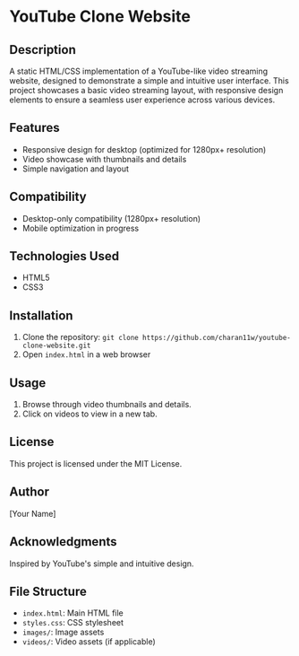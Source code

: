 # YouTube Clone Website


## Description
A static HTML/CSS implementation of a YouTube-like video streaming website, designed to demonstrate a simple and intuitive user interface. This project showcases a basic video streaming layout, with responsive design elements to ensure a seamless user experience across various devices.


## Features
* Responsive design for desktop (optimized for 1280px+ resolution)
* Video showcase with thumbnails and details
* Simple navigation and layout


## Compatibility
* Desktop-only compatibility (1280px+ resolution)
* Mobile optimization in progress


## Technologies Used
* HTML5
* CSS3


## Installation
1. Clone the repository: `git clone https://github.com/charan11w/youtube-clone-website.git`
2. Open `index.html` in a web browser


## Usage
1. Browse through video thumbnails and details.
2. Click on videos to view in a new tab.


## License
This project is licensed under the MIT License.


## Author
[Your Name]


## Acknowledgments
Inspired by YouTube's simple and intuitive design.


## File Structure
* `index.html`: Main HTML file
* `styles.css`: CSS stylesheet
* `images/`: Image assets
* `videos/`: Video assets (if applicable)
